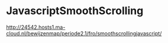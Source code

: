 # JavascriptSmoothScrolling

http://24542.hosts1.ma-cloud.nl/bewijzenmap/periode2.1/fro/smoothscrollingjavascript/
